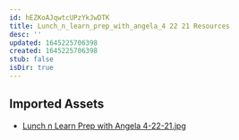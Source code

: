 ```yaml
---
id: hEZKoAJqwtcUPzYkJwDTK
title: Lunch_n_learn_prep_with_angela_4 22 21 Resources
desc: ''
updated: 1645225706398
created: 1645225706398
stub: false
isDir: true
---
```

## Imported Assets
- [Lunch n Learn Prep with Angela 4-22-21.jpg](/assets/lunch-n-learn-prep-with-angela-4-22-21.jpg)
